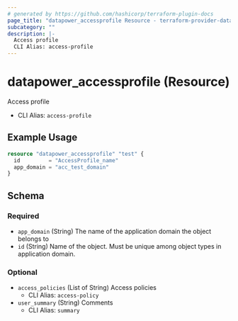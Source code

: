 ```yaml
---
# generated by https://github.com/hashicorp/terraform-plugin-docs
page_title: "datapower_accessprofile Resource - terraform-provider-datapower"
subcategory: ""
description: |-
  Access profile
  CLI Alias: access-profile
---
```


# datapower_accessprofile (Resource)

Access profile
  - CLI Alias: `access-profile`

## Example Usage

```terraform
resource "datapower_accessprofile" "test" {
  id         = "AccessProfile_name"
  app_domain = "acc_test_domain"
}
```

<!-- schema generated by tfplugindocs -->
## Schema

### Required

- `app_domain` (String) The name of the application domain the object belongs to
- `id` (String) Name of the object. Must be unique among object types in application domain.

### Optional

- `access_policies` (List of String) Access policies
  - CLI Alias: `access-policy`
- `user_summary` (String) Comments
  - CLI Alias: `summary`
